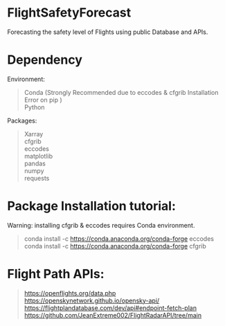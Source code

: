 # FlightSafetyForecast
Forecasting the safety level of Flights using public Database and APIs. 

# Dependency  
Environment:  
>Conda (Strongly Recommended due to eccodes & cfgrib Installation Error on pip )   
>Python  
  
Packages:  
> Xarray  
> cfgrib  
> eccodes  
> matplotlib  
> pandas  
> numpy  
> requests  

# Package Installation tutorial:  
Warning: installing cfgrib & eccodes requires Conda environment.  
> conda install -c https://conda.anaconda.org/conda-forge eccodes  
> conda install -c https://conda.anaconda.org/conda-forge cfgrib

# Flight Path APIs:   
>https://openflights.org/data.php  
>https://openskynetwork.github.io/opensky-api/  
>https://flightplandatabase.com/dev/api#endpoint-fetch-plan    
>https://github.com/JeanExtreme002/FlightRadarAPI/tree/main    
